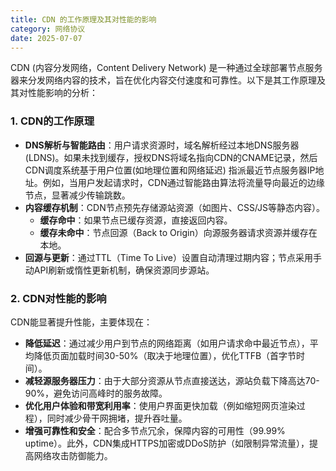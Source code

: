 ```yaml
---
title: CDN 的工作原理及其对性能的影响
category: 网络协议
date: 2025-07-07
---
```

CDN (内容分发网络，Content Delivery Network) 是一种通过全球部署节点服务器来分发网络内容的技术，旨在优化内容交付速度和可靠性。以下是其工作原理及其对性能影响的分析：  
  
### 1. CDN的工作原理  
- **DNS解析与智能路由**：用户请求资源时，域名解析经过本地DNS服务器 (LDNS)。如果未找到缓存，授权DNS将域名指向CDN的CNAME记录，然后CDN调度系统基于用户位置(如地理位置和网络延迟) 指派最近节点服务器IP地址。例如，当用户发起请求时，CDN通过智能路由算法将流量导向最近的边缘节点，显著减少传输跳数。  
- **内容缓存机制**：CDN节点预先存储源站资源（如图片、CSS/JS等静态内容）。  
  - **缓存命中**：如果节点已缓存资源，直接返回内容。  
  - **缓存未命中**：节点回源（Back to Origin）向源服务器请求资源并缓存在本地。  
- **回源与更新**：通过TTL（Time To Live）设置自动清理过期内容；节点采用手动API刷新或惰性更新机制，确保资源同步源站。  
  
### 2. CDN对性能的影响  
CDN能显著提升性能，主要体现在：  
- **降低延迟**：通过减少用户到节点的网络距离（如用户请求命中最近节点），平均降低页面加载时间30-50%（取决于地理位置），优化TTFB（首字节时间）。  
- **减轻源服务器压力**：由于大部分资源从节点直接送达，源站负载下降高达70-90%，避免访问高峰时的服务故障。  
- **优化用户体验和带宽利用率**：使用户界面更快加载（例如缩短网页渲染过程），同时减少骨干网拥堵，提升吞吐量。  
- **增强可靠性和安全**：配合多节点冗余，保障内容的可用性（99.99% uptime）。此外，CDN集成HTTPS加密或DDoS防护（如限制异常流量），提高网络攻击防御能力。
